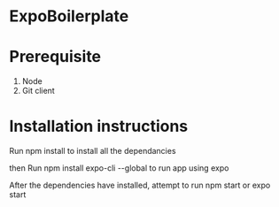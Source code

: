 # ExpoBoilerplate

# Prerequisite

1. Node
2. Git client

# Installation instructions

Run npm install to install all the dependancies

then Run npm install expo-cli --global to run app using expo

After the dependencies have installed, attempt to run npm start or expo start
